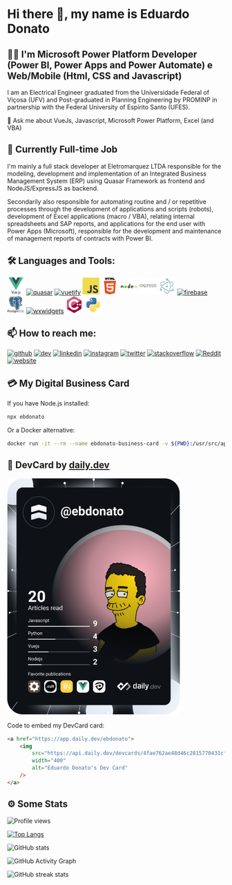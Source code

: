 # Hi there 👋, my name is Eduardo Donato

## 🙍‍♂️ I'm Microsoft Power Platform Developer (Power BI, Power Apps and Power Automate) e Web/Mobile (Html, CSS and Javascript)

I am an Electrical Engineer graduated from the Universidade Federal of Viçosa (UFV) and Post-graduated in Planning Engineering by PROMINP in partnership with the Federal University of Espírito Santo (UFES).

💬 Ask me about VueJs, Javascript, Microsoft Power Platform, Excel (and VBA)

## 👔 Currently Full-time Job

I'm mainly a full stack developer at Eletromarquez LTDA responsible for the modeling, development and implementation of an Integrated Business Management System (ERP) using Quasar Framework as frontend and NodeJS/ExpressJS as backend.

Secondarily also responsible for automating routine and / or repetitive processes through the development of applications and scripts (robots), development of Excel applications (macro / VBA), relating internal spreadsheets and SAP reports, and applications for the end user with Power Apps (Microsoft), responsible for the development and maintenance of management reports of contracts with Power BI.

## 🛠 Languages and Tools:

[<img src='https://raw.githubusercontent.com/devicons/devicon/master/icons/vuejs/vuejs-original-wordmark.svg' alt='vuejs' height='40'>](https://vuejs.org/)
[<img src='https://cdn.quasar.dev/logo/svg/quasar-logo.svg' alt='quasar' height='40'>](https://quasar.dev/)
[<img src='https://bestofjs.org/logos/vuetify.svg' alt='vuetify' height='40'>](https://vuetifyjs.com/en/)
[<img src='https://raw.githubusercontent.com/devicons/devicon/master/icons/javascript/javascript-original.svg' alt='javascript' height='40'>](https://developer.mozilla.org/en-US/docs/Web/JavaScript)
[<img src='https://raw.githubusercontent.com/devicons/devicon/master/icons/html5/html5-original-wordmark.svg' alt='html5' height='40'>](https://www.w3.org/html/)
[<img src='https://raw.githubusercontent.com/devicons/devicon/master/icons/nodejs/nodejs-original-wordmark.svg' alt='nodejs' height='40'>](https://nodejs.org)
[<img src='https://raw.githubusercontent.com/devicons/devicon/master/icons/express/express-original-wordmark.svg' alt='expressjs' height='40'>](https://expressjs.com)
[<img src='https://raw.githubusercontent.com/devicons/devicon/master/icons/electron/electron-original.svg' alt='electron' height='40'>](https://www.electronjs.org)
[<img src='https://www.vectorlogo.zone/logos/firebase/firebase-icon.svg' alt='firebase' height='40'>](https://firebase.google.com/)
[<img src='https://raw.githubusercontent.com/devicons/devicon/master/icons/postgresql/postgresql-original-wordmark.svg' alt='postgres' height='40'>](https://www.postgresql.org)
[<img src='https://upload.wikimedia.org/wikipedia/commons/b/bb/WxWidgets.svg' alt='wxwidgets' height='40'>](https://www.wxwidgets.org/)
[<img src='https://raw.githubusercontent.com/devicons/devicon/master/icons/cplusplus/cplusplus-original.svg' alt='c++' height='40'>](https://www.w3schools.com/cpp/)
[<img src='https://raw.githubusercontent.com/devicons/devicon/master/icons/python/python-original.svg' alt='python' height='40'>](https://www.python.org)

## 📫 How to reach me:

[<img src='https://cdn.jsdelivr.net/npm/simple-icons@v5/icons/github.svg' alt='github' height='40'>](https://github.com/ebdonato)
[<img src='https://cdn.jsdelivr.net/npm/simple-icons@v5/icons/devdotto.svg' alt='dev' height='40'>](https://dev.to/ebdonato)
[<img src='https://cdn.jsdelivr.net/npm/simple-icons@v5/icons/linkedin.svg' alt='linkedin' height='40'>](https://www.linkedin.com/in/ebdonato/)
[<img src='https://cdn.jsdelivr.net/npm/simple-icons@v5/icons/instagram.svg' alt='instagram' height='40'>](https://www.instagram.com/ebdonato/)
[<img src='https://cdn.jsdelivr.net/npm/simple-icons@v5/icons/twitter.svg' alt='twitter' height='40'>](https://twitter.com/ebdonato)
[<img src='https://cdn.jsdelivr.net/npm/simple-icons@v5/icons/stackoverflow.svg' alt='stackoverflow' height='40'>](https://stackoverflow.com/users/13250681/eduardo-donato)
[<img src='https://cdn.jsdelivr.net/npm/simple-icons@v5/icons/reddit.svg' alt='Reddit' height='40'>](https://www.reddit.com/user/ebdonato)
[<img src='https://cdn.jsdelivr.net/npm/simple-icons@v5/icons/gravatar.svg' alt='website' height='40'>](https://gravatar.com/ebdonato)

## 💳 My Digital Business Card

If you have Node.js installed:

```bash
npx ebdonato
```

Or a Docker alternative:

```bash
docker run -it --rm --name ebdonato-business-card -v ${PWD}:/usr/src/app -w /usr/src/app node:14 npx ebdonato
```

## 📖 DevCard by [daily.dev](https://app.daily.dev/)

[<img src="https://github.com/ebdonato/ebdonato/blob/main/devcard.svg" width="400" alt="Eduardo Donato's Dev Card"/>](https://app.daily.dev/DailyDevTips)

Code to embed my DevCard card:

```html
<a href="https://app.daily.dev/ebdonato">
    <img
        src="https://api.daily.dev/devcards/4fae762ae48d46c2815770431cfddfd5.png?r=ncx"
        width="400"
        alt="Eduardo Donato's Dev Card"
    />
</a>
```

## ⚙ Some Stats

![Profile views](https://gpvc.arturio.dev/ebdonato)

[![Top Langs](https://github-readme-stats.vercel.app/api/top-langs/?username=ebdonato)](https://github.com/anuraghazra/github-readme-stats)

![GitHub stats](https://github-readme-stats.vercel.app/api?username=ebdonato&show_icons=true&count_private=true)

![GitHub Activity Graph](https://activity-graph.herokuapp.com/graph?username=ebdonato)

![GitHub streak stats](https://github-readme-streak-stats.herokuapp.com/?user=ebdonato)
